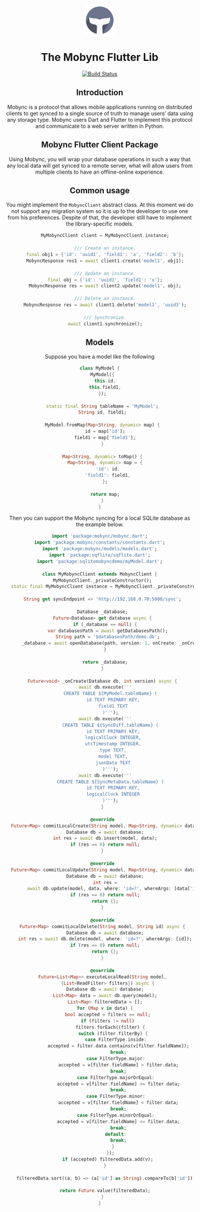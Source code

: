 <div align="center">
<p>
    <img width="80" src="https://raw.githubusercontent.com/mobync/python-server/master/examples/in_memory_server_example/example_data/images/logo-round.png">
</p>
<h1>The Mobync Flutter Lib</h1>
</div>

<div align="center">

[![Build Status](https://travis-ci.com/mobync/flutter-client.svg?token=zEuAJYpGFRGA9Uoccaqu&branch=master)](https://travis-ci.com/mobync/flutter-client)

## Introduction 

Mobync is a protocol that allows mobile applications running on distributed clients to get synced to a single source of truth to manage users’ data using any storage type. Mobync users Dart and Flutter to implement this protocol and communicate to a web server written in Python.

## Mobync Flutter Client Package

Using Mobync, you will wrap your database operations in such a way that any local data will get synced to a remote server, what will allow users from multiple clients to have an offline-online experience.

## Common usage

You might implement the ```MobyncClient``` abstract class. At this moment we do not support any migration system so it is up to the developer to use one from his preferences. Despite of that, the developer still have to implement the library-specific models. 

```dart
    MyMobyncClient client = MyMobyncClient.instance;
    
    /// Create an instance.
    final obj1 = {'id': 'uuid1', 'field1': 'a', 'field2': 'b'};
    MobyncResponse res1 = await client1.create('model1', obj1);
    
    /// Update an instance.
    final obj = {'id': 'uuid1', 'field1': 'x'};
    MobyncResponse res = await client2.update('model1', obj);

    /// Delete an instance.
    MobyncResponse res = await client1.delete('model1', 'uuid3');

    /// Synchronize.
    await client1.synchronize();
```

## Models
Suppose you have a model like the following

```dart
class MyModel {
  MyModel({
    this.id,
    this.field1,
  });

  static final String tableName = 'MyModel';
  String id, field1;

  MyModel.fromMap(Map<String, dynamic> map) {
    id = map['id'];
    field1 = map['field1'];
  }

  Map<String, dynamic> toMap() {
    Map<String, dynamic> map = {
      'id': id,
      'field1': field1,
    };

    return map;
  }
}
```

Then you can support the Mobync syncing for a local SQLite database as the example below.

```dart
import 'package:mobync/mobync.dart';
import 'package:mobync/constants/constants.dart';
import 'package:mobync/models/models.dart';
import 'package:sqflite/sqflite.dart';
import 'package:sqlitemobyncdemo/myModel.dart';

class MyMobyncClient extends MobyncClient {
  MyMobyncClient._privateConstructor();
  static final MyMobyncClient instance = MyMobyncClient._privateConstructor();

  String get syncEndpoint => 'http://192.168.0.70:5000/sync';

  Database _database;
  Future<Database> get database async {
    if (_database == null) {
      var databasesPath = await getDatabasesPath();
      String path = '$databasesPath/demo.db';
      _database = await openDatabase(path, version: 1, onCreate: _onCreate);
    }

    return _database;
  }

  Future<void> _onCreate(Database db, int version) async {
    await db.execute('''
        CREATE TABLE ${MyModel.tableName} (
          id TEXT PRIMARY KEY,
          field1 TEXT
        )''');
    await db.execute('''
        CREATE TABLE ${SyncDiff.tableName} (
          id TEXT PRIMARY KEY,
          logicalClock INTEGER,
          utcTimestamp INTEGER,
          type TEXT,
          model TEXT,
          jsonData TEXT
        )''');
    await db.execute('''
        CREATE TABLE ${SyncMetaData.tableName} (
          id TEXT PRIMARY KEY,
          logicalClock INTEGER
        )''');
  }

  @override
  Future<Map> commitLocalCreate(String model, Map<String, dynamic> data) async {
    Database db = await database;
    int res = await db.insert(model, data);
    if (res == 0) return null;
  }

  @override
  Future<Map> commitLocalUpdate(String model, Map<String, dynamic> data) async {
    Database db = await database;
    int res =
        await db.update(model, data, where: 'id=?', whereArgs: [data['id']]);
    if (res == 0) return null;
    return {};
  }

  @override
  Future<Map> commitLocalDelete(String model, String id) async {
    Database db = await database;
    int res = await db.delete(model, where: 'id=?', whereArgs: [id]);
    if (res == 0) return null;
    return {};
  }

  @override
  Future<List<Map>> executeLocalRead(String model,
      {List<ReadFilter> filters}) async {
    Database db = await database;
    List<Map> data = await db.query(model);
    List<Map> filteredData = [];
    for (Map v in data) {
      bool accepted = filters == null;
      if (filters != null)
        filters.forEach((filter) {
          switch (filter.filterBy) {
            case FilterType.inside:
              accepted = filter.data.contains(v[filter.fieldName]);
              break;
            case FilterType.major:
              accepted = v[filter.fieldName] > filter.data;
              break;
            case FilterType.majorOrEqual:
              accepted = v[filter.fieldName] >= filter.data;
              break;
            case FilterType.minor:
              accepted = v[filter.fieldName] < filter.data;
              break;
            case FilterType.minorOrEqual:
              accepted = v[filter.fieldName] <= filter.data;
              break;
            default:
              break;
          }
        });
      if (accepted) filteredData.add(v);
    }

    filteredData.sort((a, b) => (a['id'] as String).compareTo(b['id']));

    return Future.value(filteredData);
  }
}

```

